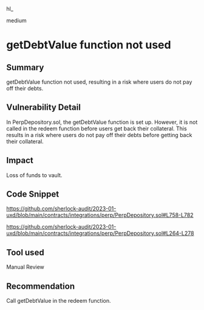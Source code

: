 hl_

medium

# getDebtValue function not used

## Summary
getDebtValue function not used, resulting in a risk where users do not pay off their debts. 

## Vulnerability Detail
In PerpDepository.sol, the getDebtValue function is set up. However, it is not called in the redeem function before users get back their collateral. This results in a risk where users do not pay off their debts before getting back their collateral. 

## Impact
Loss of funds to vault. 

## Code Snippet
https://github.com/sherlock-audit/2023-01-uxd/blob/main/contracts/integrations/perp/PerpDepository.sol#L758-L782

https://github.com/sherlock-audit/2023-01-uxd/blob/main/contracts/integrations/perp/PerpDepository.sol#L264-L278

## Tool used
Manual Review

## Recommendation
Call getDebtValue in the redeem function. 
